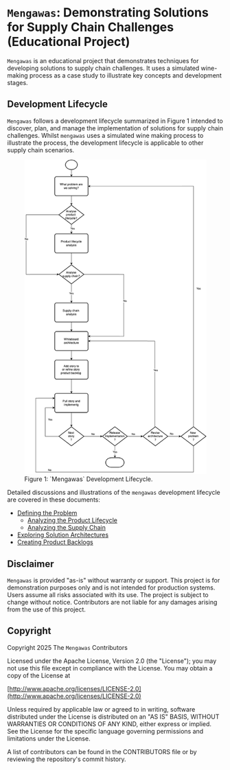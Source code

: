 # `Mengawas`: Demonstrating Solutions for Supply Chain Challenges (Educational Project)

`Mengawas` is an educational project that demonstrates techniques for developing solutions to supply chain challenges. It uses a simulated wine-making process as a case study to illustrate key concepts and development stages.

## Development Lifecycle

`Mengawas` follows a development lifecycle summarized in Figure 1 intended to discover, plan, and manage the implementation of solutions for supply chain challenges. Whilst `mengawas` uses a simulated wine making process to illustrate the process, the development lifecycle is applicable to other supply chain scenarios.

<figure>
  <img src="./assets/img/dev-lifecycle.png" alt="Mengawas development lifecycle" />
  <figcaption>Figure 1: `Mengawas` Development Lifecycle.</figcaption>
</figure>

Detailed discussions and illustrations of the `mengawas` development lifecycle are covered in these documents:

* [Defining the Problem](./docs/challenges.md#identify-challenges)
  * [Analyzing the Product Lifecycle](./docs/challenges.md#product-lifecycle-analysis)
  * [Analyzing the Supply Chain](./docs/challenges.md#supply-chain-analysis)
* [Exploring Solution Architectures](./docs/solution.md##solution-architecture-options)
* [Creating Product Backlogs](./docs/solution.md#whiteboard-architecture-and-product-backlogs)

## Disclaimer

`Mengawas` is provided "as-is" without warranty or support. This project is for demonstration purposes only and is not intended for production systems. Users assume all risks associated with its use. The project is subject to change without notice. Contributors are not liable for any damages arising from the use of this project.

## Copyright

Copyright 2025 The `Mengawas` Contributors

Licensed under the Apache License, Version 2.0 (the "License"); you may not use this file except in compliance with the License. You may obtain a copy of the License at

  [http://www.apache.org/licenses/LICENSE-2.0](http://www.apache.org/licenses/LICENSE-2.0)

Unless required by applicable law or agreed to in writing, software distributed under the License is distributed on an "AS IS" BASIS, WITHOUT WARRANTIES OR CONDITIONS OF ANY KIND, either express or implied. See the License for the specific language governing permissions and limitations under the License.

A list of contributors can be found in the CONTRIBUTORS file or by reviewing the repository's commit history.